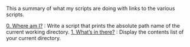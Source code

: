 This a summary of what my scripts are doing with links to the various scripts.

[0. Where am I?](0-current_working_directory) : Write a script that prints the absolute path name of the current working directory.
[1. What’s in there?](1-listit) : Display the contents list of your current directory.

